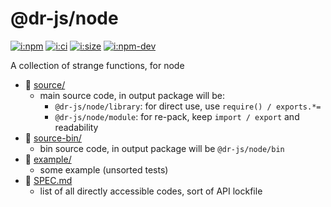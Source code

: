 # @dr-js/node

[![i:npm]][l:npm]
[![i:ci]][l:ci]
[![i:size]][l:size]
[![i:npm-dev]][l:npm]

A collection of strange functions, for node

[i:npm]: https://img.shields.io/npm/v/@dr-js/node?colorB=blue
[i:npm-dev]: https://img.shields.io/npm/v/@dr-js/node/dev
[l:npm]: https://npm.im/@dr-js/node
[i:ci]: https://img.shields.io/github/workflow/status/dr-js/dr-node/ci-test
[l:ci]: https://github.com/dr-js/dr-node/actions?query=workflow:ci-test
[i:size]: https://packagephobia.now.sh/badge?p=@dr-js/node
[l:size]: https://packagephobia.now.sh/result?p=@dr-js/node

[//]: # (NON_PACKAGE_CONTENT)

- 📁 [source/](source/)
  - main source code, in output package will be:
    - `@dr-js/node/library`: for direct use, use `require() / exports.*=`
    - `@dr-js/node/module`: for re-pack, keep `import / export` and readability
- 📁 [source-bin/](source-bin/)
  - bin source code, in output package will be `@dr-js/node/bin`
- 📁 [example/](example/)
  - some example (unsorted tests)
- 📄 [SPEC.md](SPEC.md)
  - list of all directly accessible codes, sort of API lockfile
